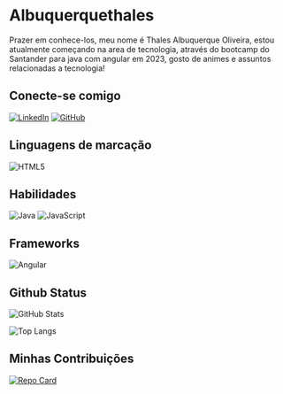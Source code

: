 # Albuquerquethales

Prazer em conhece-los, meu nome é Thales Albuquerque Oliveira, estou atualmente começando na area de tecnologia, através do bootcamp do Santander para java com angular em 2023, gosto de animes e assuntos relacionadas a tecnologia!

## Conecte-se comigo
[![LinkedIn](https://img.shields.io/badge/LinkedIn-F8F8FF?style=for-the-badge&logo=linkedin&logoColor=191970)](https://www.linkedin.com/in/thales-albuquerque-567592268/)
[![GitHub](https://img.shields.io/badge/GitHub-F8F8FF?style=for-the-badge&logo=GitHub&logoColor=191970)](https://github.com/AlbuquerqueThales/)

## Linguagens de marcação
![HTML5](https://img.shields.io/badge/HTML5-F8F8FF?style=for-the-badge&logo=html5)

## Habilidades
![Java](https://img.shields.io/badge/Java-F8F8FF?style=for-the-badge&logo=java)
![JavaScript](https://img.shields.io/badge/JavaScript-F8F8FF?style=for-the-badge&logo=javascript)

## Frameworks
![Angular](https://img.shields.io/badge/Angular-F8F8FF?style=for-the-badge&logo=angular&logoColor=C3002F)

## Github Status
![GitHub Stats](https://github-readme-stats.vercel.app/api?username=albuquerquethales&theme=transparent&bg_color=F0F8FF&border_color=fff&show_icons=true&icon_color=00008B&title_color=00008B&text_color=00008B)

![Top Langs](https://github-readme-stats-git-masterrstaa-rickstaa.vercel.app/api/top-langs/?username=albuquerquethales&bg_color=F0F8FFborder_color=ffftitle_color==00008B&text_color=00008B)

## Minhas Contribuições
[![Repo Card](https://github-readme-stats.vercel.app/api/pin/?username=albuquerquethales&repo=dio-lab-open-source&bg_color=F0F8FF&border_color=30A3DC&show_icons=true&icon_color=00008B&title_color=00008B&text_color=00008B)](https://github.com/albuquerquethales/dio-lab-open-source)